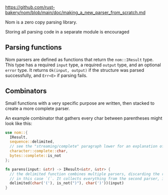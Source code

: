 https://github.com/rust-bakery/nom/blob/main/doc/making_a_new_parser_from_scratch.md

Nom is a zero copy parsing library.

Storing all parsing code in a separate module is encouraged

## Parsing functions
Nom parsers are defined as functions that return the `nom::IResult` type. This type has a required `input` type, a required `output` type, and an optional `error` type. It returns `Ok(input, output)` if the structure was parsed successfully, and `Err<E>` if parsing fails. 

## Combinators
Small functions with a very specific purpose are written, then stacked to create a more complete parser.

An example combinator that gathers every char between parentheses might look like this:

```rust
use nom::{
  IResult,
  sequence::delimited,
  // see the "streaming/complete" paragraph lower for an explanation of these submodules
  character::complete::char,
  bytes::complete::is_not
};

fn parens(input: &str) -> IResult<&str, &str> {
  // the delimited function combines multiple parsers, discarding the result of the first parser,
  // in this case `(`. It collects everything from the second parser, in this case any character that is not `)`. It then discards the result of the first parser.
  delimited(char('('), is_not(")"), char(')'))(input)
}
```